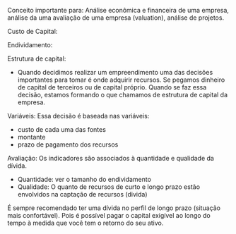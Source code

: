 Conceito importante para: Análise econômica e financeira de uma empresa, análise da uma avaliação de uma empresa (valuation), análise de projetos.
 
Custo de Capital:

Endividamento:
 
Estrutura de capital:
- Quando decidimos realizar um empreendimento uma das decisões importantes para tomar é onde adquirir recursos. Se pegamos dinheiro de capital de terceiros ou de capital próprio. Quando se faz essa decisão, estamos formando o que chamamos de estrutura de capital da empresa.

Variáveis:
Essa decisão é baseada nas variáveis:
- custo de cada uma das fontes
- montante
- prazo de pagamento dos recursos

Avaliação:
Os indicadores são associados à quantidade e qualidade da dívida.
- Quantidade: ver o tamanho do endividamento
- Qualidade: O quanto de recursos de curto e longo prazo estão envolvidos na captação de recursos (divida)
 
É sempre recomendado ter uma dívida no perfil de longo prazo (situação mais confortável). Pois é possível pagar o capital exigível ao longo do tempo à medida que você tem o retorno do seu ativo.
